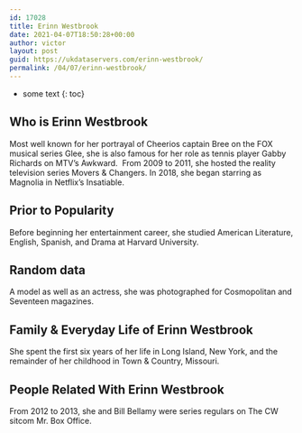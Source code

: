 ```yaml
---
id: 17028
title: Erinn Westbrook
date: 2021-04-07T18:50:28+00:00
author: victor
layout: post
guid: https://ukdataservers.com/erinn-westbrook/
permalink: /04/07/erinn-westbrook/
---
```


* some text
{: toc}


## Who is Erinn Westbrook



Most well known for her portrayal of Cheerios captain Bree on the FOX musical series Glee, she is also famous for her role as tennis player Gabby Richards on MTV&#8217;s Awkward.  From 2009 to 2011, she hosted the reality television series Movers & Changers. In 2018, she began starring as Magnolia in Netflix&#8217;s Insatiable. 

                
                
                
## Prior to Popularity



Before beginning her entertainment career, she studied American Literature, English, Spanish, and Drama at Harvard University. 

                
                
                
## Random data



A model as well as an actress, she was photographed for Cosmopolitan and Seventeen magazines. 

                
                
                
## Family & Everyday Life of Erinn Westbrook



She spent the first six years of her life in Long Island, New York, and the remainder of her childhood in Town & Country, Missouri.

                
                
                
## People Related With Erinn Westbrook



From 2012 to 2013, she and Bill Bellamy were series regulars on The CW sitcom Mr. Box Office.

                
              
            
          
          
          